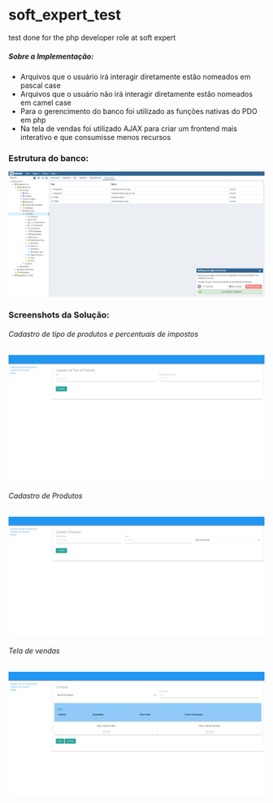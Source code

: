 # soft_expert_test
test done for the php developer role at soft expert

<h5>Sobre a Implementação:</h5>
<ul>
  <li>Arquivos que o usuário irá interagir diretamente estão nomeados em pascal case</li>
  <li>Arquivos que o usuário não irá interagir diretamente estão nomeados em camel case</li>
  <li>Para o gerencimento do banco foi utilizado as funções nativas do PDO em php</li>
  <li>Na tela de vendas foi utilizado AJAX para criar um frontend mais interativo e que consumisse menos recursos</li>
</ul>

<h3>Estrutura do banco:</h3>
<img src="https://github.com/KevinDaSilvaS/soft_expert_test/blob/master/db_structure.png" />

<h3>Screenshots da Solução:</h3>
<h6>Cadastro de tipo de produtos e percentuais de impostos</h6>
<img src="https://github.com/KevinDaSilvaS/soft_expert_test/blob/master/solution_screenshots/types_and_percent.png" />
<h6>Cadastro de Produtos</h6>
<img src="https://github.com/KevinDaSilvaS/soft_expert_test/blob/master/solution_screenshots/product_insertion.png" />
<h6>Tela de vendas</h6>
<img src="https://github.com/KevinDaSilvaS/soft_expert_test/blob/master/solution_screenshots/sales.png" />
